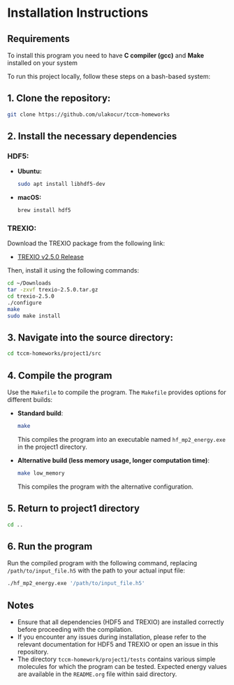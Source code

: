# Installation Instructions

## Requirements
  To install this program you need to have **C compiler (gcc)** and **Make** installed on your system


To run this project locally, follow these steps on a bash-based system:

## 1. Clone the repository:
```bash
git clone https://github.com/ulakocur/tccm-homeworks
```

## 2. Install the necessary dependencies

### HDF5:
- **Ubuntu:**
  ```bash
  sudo apt install libhdf5-dev
  ```
- **macOS:**
  ```bash
  brew install hdf5
  ```

### TREXIO:
Download the TREXIO package from the following link:
- [TREXIO v2.5.0 Release](https://github.com/TREX-CoE/trexio/releases/download/v2.5.0/trexio-2.5.0.tar.gz)

Then, install it using the following commands:
```bash
cd ~/Downloads
tar -zxvf trexio-2.5.0.tar.gz
cd trexio-2.5.0
./configure
make
sudo make install
```

## 3. Navigate into the source directory:
```bash
cd tccm-homeworks/project1/src
```

## 4. Compile the program

Use the `Makefile` to compile the program. The `Makefile` provides options for different builds:

- **Standard build**:
  ```bash
  make
  ```
  This compiles the program into an executable named `hf_mp2_energy.exe` in the project1 directory.

- **Alternative build (less memory usage, longer computation time)**:
  ```bash
  make low_memory
  ```
  This compiles the program with the alternative configuration.
## 5. Return to project1 directory
```bash
cd ..
```
## 6. Run the program

Run the compiled program with the following command, replacing `/path/to/input_file.h5` with the path to your actual input file:
```bash
./hf_mp2_energy.exe '/path/to/input_file.h5'
```

## Notes

- Ensure that all dependencies (HDF5 and TREXIO) are installed correctly before proceeding with the compilation.
- If you encounter any issues during installation, please refer to the relevant documentation for HDF5 and TREXIO or open an issue in this repository.
- The directory `tccm-homework/project1/tests` contains various simple molecules for which the program can be tested. Expected energy values are available in the `README.org` file within said directory.
